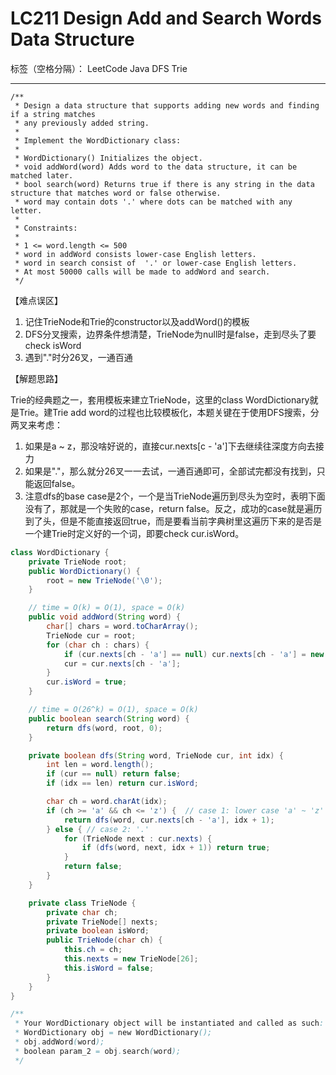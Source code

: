 # LC211 Design Add and Search Words Data Structure

标签（空格分隔）： LeetCode Java DFS Trie

---
    /**
     * Design a data structure that supports adding new words and finding if a string matches
     * any previously added string.
     *
     * Implement the WordDictionary class:
     *
     * WordDictionary() Initializes the object.
     * void addWord(word) Adds word to the data structure, it can be matched later.
     * bool search(word) Returns true if there is any string in the data structure that matches word or false otherwise.
     * word may contain dots '.' where dots can be matched with any letter.
     *
     * Constraints:
     *
     * 1 <= word.length <= 500
     * word in addWord consists lower-case English letters.
     * word in search consist of  '.' or lower-case English letters.
     * At most 50000 calls will be made to addWord and search.
     */

【难点误区】

1. 记住TrieNode和Trie的constructor以及addWord()的模板
2. DFS分叉搜索，边界条件想清楚，TrieNode为null时是false，走到尽头了要check isWord
3. 遇到"."时分26叉，一通百通

【解题思路】

Trie的经典题之一，套用模板来建立TrieNode，这里的class WordDictionary就是Trie。建Trie add word的过程也比较模板化，本题关键在于使用DFS搜索，分两叉来考虑：

1. 如果是a ~ z，那没啥好说的，直接cur.nexts[c - 'a']下去继续往深度方向去接力
2. 如果是"."，那么就分26叉一一去试，一通百通即可，全部试完都没有找到，只能返回false。
3. 注意dfs的base case是2个，一个是当TrieNode遍历到尽头为空时，表明下面没有了，那就是一个失败的case，return false。反之，成功的case就是遍历到了头，但是不能直接返回true，而是要看当前字典树里这遍历下来的是否是一个建Trie时定义好的一个词，即要check cur.isWord。



```java     
class WordDictionary {
    private TrieNode root;
    public WordDictionary() {
        root = new TrieNode('\0');
    }

    // time = O(k) = O(1), space = O(k)
    public void addWord(String word) {
        char[] chars = word.toCharArray();
        TrieNode cur = root;
        for (char ch : chars) {
            if (cur.nexts[ch - 'a'] == null) cur.nexts[ch - 'a'] = new TrieNode(ch);
            cur = cur.nexts[ch - 'a'];
        }
        cur.isWord = true;
    }

    // time = O(26^k) = O(1), space = O(k)
    public boolean search(String word) {
        return dfs(word, root, 0);
    }

    private boolean dfs(String word, TrieNode cur, int idx) {
        int len = word.length();
        if (cur == null) return false;
        if (idx == len) return cur.isWord;

        char ch = word.charAt(idx);
        if (ch >= 'a' && ch <= 'z') {  // case 1: lower case 'a' ~ 'z'
            return dfs(word, cur.nexts[ch - 'a'], idx + 1);
        } else { // case 2: '.'
            for (TrieNode next : cur.nexts) {
                if (dfs(word, next, idx + 1)) return true;
            }
            return false;
        }
    }

    private class TrieNode {
        private char ch;
        private TrieNode[] nexts;
        private boolean isWord;
        public TrieNode(char ch) {
            this.ch = ch;
            this.nexts = new TrieNode[26];
            this.isWord = false;
        }
    }
}

/**
 * Your WordDictionary object will be instantiated and called as such:
 * WordDictionary obj = new WordDictionary();
 * obj.addWord(word);
 * boolean param_2 = obj.search(word);
 */
```
